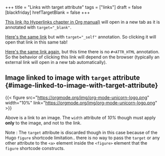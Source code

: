 +++
title = "Links with target attribute"
tags = ["links"]
draft = false
[blackfriday]
  hrefTargetBlank = false
+++

<a href="https://orgmode.org/manual/Hyperlinks.html" target="_blank" rel="noopener">This link (to Hyperlinks chapter in Org manual)</a> will open in a new tab
as it is annotated with `target="_blank"`.

<a href="https://orgmode.org/manual/Hyperlinks.html" target="_self">Here's the same link</a> but with `target="_self"` annotation. So
clicking it will open that link in this same tab!

[Here's the same link again](https://orgmode.org/manual/Hyperlinks.html), but this time there is no `#+ATTR_HTML`
annotation. So the behavior of clicking this link will depend on the
browser (typically an external link will open in a new tab
automatically).


## Image linked to image with `target` attribute {#image-linked-to-image-with-target-attribute}

{{< figure src="https://orgmode.org/img/org-mode-unicorn-logo.png" width="10%" link="https://orgmode.org/img/org-mode-unicorn-logo.png" >}}

Above is a link to an image. The `width` attribute of _10%_ though
must apply **only** to the image, and not to the link.

Note
: The `target` attribute is discarded though in this case
    because of the Hugo `figure` shortcode limitation.. there is
    no way to pass the `target` or any other attribute to the
    `<a>` element inside the `<figure>` element that the
    `figure` shortcode constructs.
